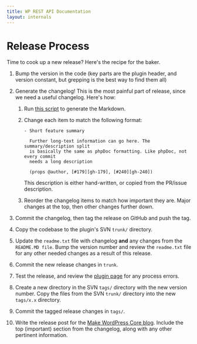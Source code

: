 ```yaml
---
title: WP REST API Documentation
layout: internals
---
```


Release Process
===============

Time to cook up a new release? Here's the recipe for the baker.

1. Bump the version in the code (key parts are the plugin header, and version constant, but grepping is the best way to find them all)

2. Generate the changelog! This is the most painful part of release, since we need a useful changelog. Here's how:

   1. Run [this script](https://gist.github.com/rmccue/c95769c01aff2b486073) to generate the Markdown.

   2. Change each item to match the following format:

      ```
      - Short feature summary

        Further long-text information can go here. The summary/description split
        is basically the same as phpDoc formatting. Like phpDoc, not every commit
        needs a long description

        (props @author, [#179][gh-179], [#240][gh-240])
      ```

      This description is either hand-written, or copied from the PR/issue description.

   3. Reorder the changelog items to match how important they are. Major changes at the top, then other changes further down.

3. Commit the changelog, then tag the release on GitHub and push the tag.

4. Copy the codebase to the plugin's SVN `trunk/` directory.

5. Update the `readme.txt` file with changelog **and** any changes from
the `README.MD file`. Bump the version number and review the `readme.txt`
file for any other needed changes as a result of this release.

6. Commit the new release changes in `trunk`.

7. Test the release, and review the [plugin page](https://wordpress.org/plugins/json-rest-api/) for any process errors.

8. Create a new directory in the SVN `tags/` directory with the new version
number. Copy the files from the SVN `trunk/` directory into the new `tags/x.x`
directory.

9. Commit the tagged release changes in `tags/`.

10. Write the release post for the [Make WordPress Core blog][mc]. Include the
top (important) section from the changelog, along with any other pertinent
information.

[mc]: https://make.wordpress.org/core
